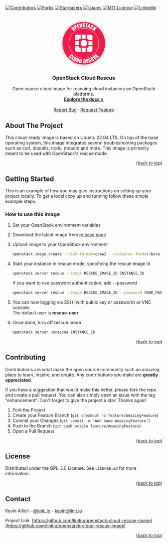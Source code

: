 <div id="top"></div>

<!-- PROJECT SHIELDS -->
[![Contributors][contributors-shield]][contributors-url]
[![Forks][forks-shield]][forks-url]
[![Stargazers][stars-shield]][stars-url]
[![Issues][issues-shield]][issues-url]
[![MIT License][license-shield]][license-url]
[![LinkedIn][linkedin-shield]][linkedin-url]


<!-- PROJECT LOGO -->
<br />
<div align="center">
  <a href="https://github.com/linitio/openstack-cloud-rescue-image">
    <img src="images/logo.png" alt="Logo" width="150" height="150">
  </a>

<h3 align="center">OpenStack Cloud Rescue</h3>

  <p align="center">
    Open source cloud image for rescuing cloud instances on OpenStack platforms.
    <br />
    <a href="https://github.com/linitio/openstack-cloud-rescue-image/wiki"><strong>Explore the docs »</strong></a>
    <br />
    <br />
    <a href="https://github.com/linitio/openstack-cloud-rescue-image/issues">Report Bug</a>
    ·
    <a href="https://github.com/linitio/openstack-cloud-rescue-image/issues">Request Feature</a>
  </p>
</div>

<!-- ABOUT THE PROJECT -->
## About The Project

This cloud-ready image is based on Ubuntu 22.04 LTS. On top of the base operating system, this image integrates several troubleshooting packages such as curl, dnsutils, ncdu, mdadm and more. This image is primarily meant to be used with OpenStack's rescue mode.


<p align="right">(<a href="#top">back to top</a>)</p>

<!-- GETTING STARTED -->
## Getting Started

This is an example of how you may give instructions on setting up your project locally.
To get a local copy up and running follow these simple example steps.

### How to use this image

1. Set your OpenStack environment variables
2. Download the latest image from [release page](https://github.com/linitio/openstack-cloud-rescue-image/releases "Release page")
3. Upload image to your OpenStack environment
   ```sh
   openstack image create --disk-format=qcow2 --container-format=bare --file cloud-rescue-<VERSION>-x86_64.qcow2  'OpenStack Cloud Rescue'
   ```
4. Start your instance in rescue mode, specifying the rescue image id
   ```sh
   openstack server rescue --image RESCUE_IMAGE_ID INSTANCE_ID
   ```
   If you want to use password authentication, add --password
   ```sh
   openstack server rescue --image RESCUE_IMAGE_ID --password YOUR_PASSWORD INSTANCE_ID
   ```
5. You can now logging via SSH (with public key or password) or VNC console.  
The default user is **rescue-user**
   
6. Once done, turn off rescue mode
   ```sh
   openstack server unrescue INSTANCE_ID
   
<p align="right">(<a href="#top">back to top</a>)</p>

<!-- CONTRIBUTING -->
## Contributing

Contributions are what make the open source community such an amazing place to learn, inspire, and create. Any contributions you make are **greatly appreciated**.

If you have a suggestion that would make this better, please fork the repo and create a pull request. You can also simply open an issue with the tag "enhancement".
Don't forget to give the project a star! Thanks again!

1. Fork the Project
2. Create your Feature Branch (`git checkout -b feature/AmazingFeature`)
3. Commit your Changes (`git commit -m 'Add some AmazingFeature'`)
4. Push to the Branch (`git push origin feature/AmazingFeature`)
5. Open a Pull Request

<p align="right">(<a href="#top">back to top</a>)</p>



<!-- LICENSE -->
## License

Distributed under the GPL-3.0 License. See `LICENSE.md` for more information.

<p align="right">(<a href="#top">back to top</a>)</p>



<!-- CONTACT -->
## Contact

Kevin Allioli - [@linit_io](https://twitter.com/linit_io) - kevin@linit.io

Project Link: [https://github.com/linitio/openstack-cloud-rescue-image](https://github.com/linitio/openstack-cloud-rescue-image)

<p align="right">(<a href="#top">back to top</a>)</p>


<!-- MARKDOWN LINKS & IMAGES -->
<!-- https://www.markdownguide.org/basic-syntax/#reference-style-links -->
[contributors-shield]: https://img.shields.io/github/contributors/linitio/openstack-cloud-rescue-image.svg?style=for-the-badge
[contributors-url]: https://github.com/linitio/openstack-cloud-rescue-image/graphs/contributors
[forks-shield]: https://img.shields.io/github/forks/linitio/openstack-cloud-rescue-image.svg?style=for-the-badge
[forks-url]: https://github.com/linitio/openstack-cloud-rescue-image/network/members
[stars-shield]: https://img.shields.io/github/stars/linitio/openstack-cloud-rescue-image.svg?style=for-the-badge
[stars-url]: https://github.com/linitio/openstack-cloud-rescue-image/stargazers
[issues-shield]: https://img.shields.io/github/issues/linitio/openstack-cloud-rescue-image.svg?style=for-the-badge
[issues-url]: https://github.com/linitio/openstack-cloud-rescue-image/issues
[license-shield]: https://img.shields.io/github/license/linitio/openstack-cloud-rescue-image.svg?style=for-the-badge
[license-url]: https://github.com/linitio/openstack-cloud-rescue-image/blob/master/LICENSE.txt
[linkedin-shield]: https://img.shields.io/badge/-LinkedIn-black.svg?style=for-the-badge&logo=linkedin&colorB=555
[linkedin-url]: https://linkedin.com/in/kevinallioli
